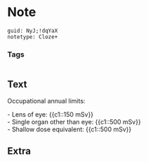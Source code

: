 # Note
```
guid: NyJ;!dqYaX
notetype: Cloze+
```

### Tags
```
```

## Text
Occupational annual limits:<div>- Lens of eye: {{c1::150 mSv}}</div><div>- Single organ other than eye: {{c1::500 mSv}}</div><div>- Shallow dose equivalent: {{c1::500 mSv}}</div>

## Extra


